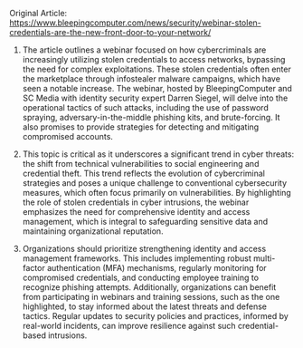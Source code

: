 Original Article: https://www.bleepingcomputer.com/news/security/webinar-stolen-credentials-are-the-new-front-door-to-your-network/

1) The article outlines a webinar focused on how cybercriminals are increasingly utilizing stolen credentials to access networks, bypassing the need for complex exploitations. These stolen credentials often enter the marketplace through infostealer malware campaigns, which have seen a notable increase. The webinar, hosted by BleepingComputer and SC Media with identity security expert Darren Siegel, will delve into the operational tactics of such attacks, including the use of password spraying, adversary-in-the-middle phishing kits, and brute-forcing. It also promises to provide strategies for detecting and mitigating compromised accounts.

2) This topic is critical as it underscores a significant trend in cyber threats: the shift from technical vulnerabilities to social engineering and credential theft. This trend reflects the evolution of cybercriminal strategies and poses a unique challenge to conventional cybersecurity measures, which often focus primarily on vulnerabilities. By highlighting the role of stolen credentials in cyber intrusions, the webinar emphasizes the need for comprehensive identity and access management, which is integral to safeguarding sensitive data and maintaining organizational reputation.

3) Organizations should prioritize strengthening identity and access management frameworks. This includes implementing robust multi-factor authentication (MFA) mechanisms, regularly monitoring for compromised credentials, and conducting employee training to recognize phishing attempts. Additionally, organizations can benefit from participating in webinars and training sessions, such as the one highlighted, to stay informed about the latest threats and defense tactics. Regular updates to security policies and practices, informed by real-world incidents, can improve resilience against such credential-based intrusions.